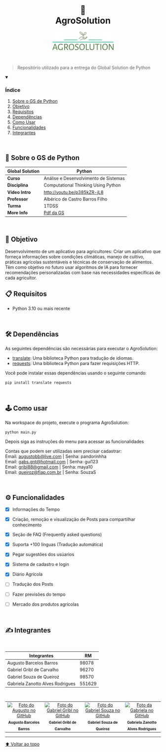  <h1 align="center">
🌾<br>AgroSolution
</h1>
 
<p align="center">
<img src="./GFX/logo/logo.png" alt="exemplo imagem" width=200>
</p>
<br/>

> Repositório utilizado para a entrega do Global Solution de Python

<details open>
  <summary><h3><strong>Índice</strong></h3></summary>
  <ol>
    <li><a href="#sobre">Sobre o GS de Python</a></li>
    <li><a href="#Objetivo">Objetivo</a></li>
    <li><a href="#requisitos">Requisitos</a></li>
    <li><a href="#dependencias">Dependências</a></li>
    <li><a href="#como-usar">Como Usar</a></li>
    <li><a href="#funcionalidades">Funcionalidades</a></li>
    <li><a href="#autores">Integrantes</a></li>
  </ol>
</details>

<br>

<h2 name="sobre">📖 Sobre o GS de Python</h2>

|**Global Solution**| Python                                |
| ----------------  | ------------------------------------- |
| **Curso**         | Análise e Desenvolvimento de Sistemas |
| **Disciplina**    | Computational Thinking Using Python   |
| **Vídeo Intro**   | http://youtu.be/p385kZR-jL8           |
| **Professor**     | Albérico de Castro Barros Filho       |
| **Turma**         | 1TDSS                                 |
| **More Info**     | [Pdf da GS](GFX/gs.pdf)               |

<br>

<h2 name="objetivo">🎯 Objetivo</h2>
Desenvolvimento de um aplicativo para agricultores: Criar um aplicativo que forneça informações sobre condições climáticas, manejo de cultivo, práticas agrícolas sustentáveis ​​e técnicas de conservação de alimentos. Têm como objetivo no futuro usar algoritmos de IA para fornecer recomendações personalizadas com base nas necessidades específicas de cada agricultor.

<br>

<h2 name="requisitos">📋 Requisitos</h2>

- Python 3.10 ou mais recente

<br>

<h2 name="dependencias">🛠️ Dependências</h2>

As seguintes dependências são necessárias para executar o AgroSolution:

- [translate](https://pypi.org/project/translate/): Uma biblioteca Python para tradução de idiomas.
- [requests](https://pypi.org/project/requests/): Uma biblioteca Python para fazer requisições HTTP.

Você pode instalar essas dependências usando o seguinte comando:
    
    pip install translate requests

<br>
<h2 name="como-usar">🕹️ Como usar</h2>

Na workspace do projeto, execute o programa AgroSolution:

    python main.py

Depois siga as instruções do menu para acessar as funcionalidades

Contas que podem ser utilizadas sem precisar cadastrar:<br>
Email: augustobb@live.com      | Senha: pandorinhha<br>
Email: gabs.gnt@hotmail.com    | Senha: gui123<br>
Email: gribl88@gmail.com       | Senha: maya10<br>
Email: queiroz@fiap.com.br     | Senha: SouzaS<br>

<br>
<h2 name="funcionalidades">⚙️ Funcionalidades</h2>

-   [x] Informações do Tempo
-   [x] Criação, remoção e visualização de Posts para compartilhar conhecimento
-   [x] Seção de FAQ (Frequently asked questions)
-   [x] Suporta +100 línguas (Tradução automática)
-   [x] Pegar sugestões dos usúarios
-   [x] Sistema de cadastro e login
-   [x] Diário Agrícola
-   [ ] Tradução dos Posts
-   [ ] Fazer previsões do tempo
-   [ ] Mercado dos produtos agrícolas


<br>
<h2 name="autores">✍️ Integrantes</h2>
<br>

| **Integrantes**                  | **RM** |
| -------------------------------- | ------ |
| Augusto Barcelos Barros          | 98078  |
| Gabriel Gribl de Carvalho        | 96270  |
| Gabriel Souza de Queiroz         | 98570  |
| Gabriela Zanotto Alves Rodrigues | 551629 |

<br>
<table>
  <tr>
    <td align="center">
      <a href="https://github.com/Asteriuz">
        <img src="https://avatars.githubusercontent.com/u/89879115?v=4" width="115px;" alt="Foto do Augusto no GitHub"/><br>
        <sub>
          <strong>Augusto Barcelos Barros</strong>
        </sub>
      </a>
    </td>
    <td align="center">
      <a href="https://github.com/gribl88">
        <img src="https://avatars.githubusercontent.com/u/126920453?v=4" width="115px;" alt="Foto do Gabriel Gribl no GitHub"/><br>
        <sub>
          <strong>Gabriel Gribl de Carvalho</strong>
        </sub>
      </a>
    </td>
    <td align="center">
      <a href="https://github.com/GabrielSouzaQ">
        <img src="https://avatars.githubusercontent.com/u/126726456?v=4" width="115px;" alt="Foto do Gabriel Souza no GitHub"/><br>
        <sub>
          <strong>Gabriel Souza de Queiroz</strong>
        </sub>
      </a>
    </td>
    <td align="center">
      <a href="https://github.com/GabsBecca">
        <img src="https://avatars.githubusercontent.com/u/126920756?v=4" width="115px;" alt="Foto da Gabriela no GitHub"/><br>
        <sub>
          <strong>Gabriela Zanotto Alves Rodrigues</strong>
        </sub>
      </a>
  </tr>
</table>

---

[⬆ Voltar ao topo](#AgroSolution)
